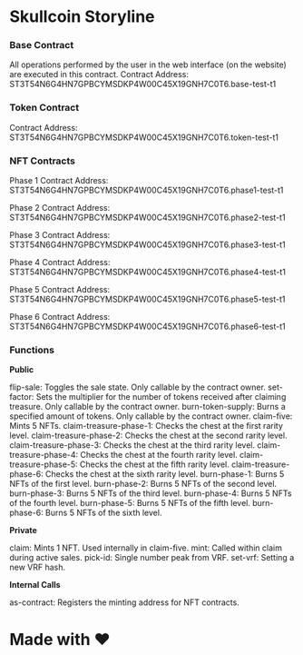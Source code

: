 # Skullcoin Storyline

### Base Contract

All operations performed by the user in the web interface (on the website) are executed in this contract.
Contract Address: ST3T54N6G4HN7GPBCYMSDKP4W00C45X19GNH7C0T6.base-test-t1

### Token Contract

Contract Address: ST3T54N6G4HN7GPBCYMSDKP4W00C45X19GNH7C0T6.token-test-t1

### NFT Contracts

Phase 1
Contract Address: ST3T54N6G4HN7GPBCYMSDKP4W00C45X19GNH7C0T6.phase1-test-t1

Phase 2
Contract Address: ST3T54N6G4HN7GPBCYMSDKP4W00C45X19GNH7C0T6.phase2-test-t1

Phase 3
Contract Address: ST3T54N6G4HN7GPBCYMSDKP4W00C45X19GNH7C0T6.phase3-test-t1

Phase 4
Contract Address: ST3T54N6G4HN7GPBCYMSDKP4W00C45X19GNH7C0T6.phase4-test-t1

Phase 5
Contract Address: ST3T54N6G4HN7GPBCYMSDKP4W00C45X19GNH7C0T6.phase5-test-t1

Phase 6
Contract Address: ST3T54N6G4HN7GPBCYMSDKP4W00C45X19GNH7C0T6.phase6-test-t1

### Functions

**Public**

flip-sale: Toggles the sale state. Only callable by the contract owner.
set-factor: Sets the multiplier for the number of tokens received after claiming treasure. Only callable by the contract owner.
burn-token-supply: Burns a specified amount of tokens. Only callable by the contract owner.
claim-five: Mints 5 NFTs.
claim-treasure-phase-1: Checks the chest at the first rarity level.
claim-treasure-phase-2: Checks the chest at the second rarity level.
claim-treasure-phase-3: Checks the chest at the third rarity level.
claim-treasure-phase-4: Checks the chest at the fourth rarity level.
claim-treasure-phase-5: Checks the chest at the fifth rarity level.
claim-treasure-phase-6: Checks the chest at the sixth rarity level.
burn-phase-1: Burns 5 NFTs of the first level.
burn-phase-2: Burns 5 NFTs of the second level.
burn-phase-3: Burns 5 NFTs of the third level.
burn-phase-4: Burns 5 NFTs of the fourth level.
burn-phase-5: Burns 5 NFTs of the fifth level.
burn-phase-6: Burns 5 NFTs of the sixth level.

**Private**

claim: Mints 1 NFT. Used internally in claim-five.
mint: Called within claim during active sales.
pick-id: Single number peak from VRF.
set-vrf: Setting a new VRF hash.

**Internal Calls**

as-contract: Registers the minting address for NFT contracts.

# Made with :heart: